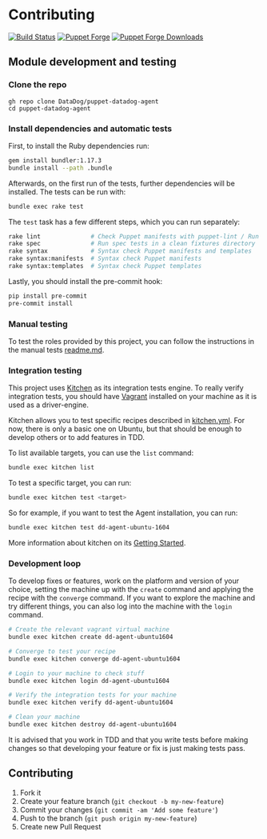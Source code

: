 # Contributing

[![Build Status](https://img.shields.io/circleci/build/gh/DataDog/puppet-datadog-agent.svg)](https://circleci.com/gh/DataDog/puppet-datadog-agent)
[![Puppet Forge](https://img.shields.io/puppetforge/v/datadog/datadog_agent.svg)](https://forge.puppetlabs.com/datadog/datadog_agent)
[![Puppet Forge Downloads](https://img.shields.io/puppetforge/dt/datadog/datadog_agent.svg)](https://forge.puppetlabs.com/datadog/datadog_agent)

## Module development and testing

### Clone the repo

```
gh repo clone DataDog/puppet-datadog-agent
cd puppet-datadog-agent
```

### Install dependencies and automatic tests

First, to install the Ruby dependencies run:

```bash
gem install bundler:1.17.3
bundle install --path .bundle
```

Afterwards, on the first run of the tests, further dependencies will be installed.
The tests can be run with:
```bash
bundle exec rake test
```

The `test` task has a few different steps, which you can run separately:
```bash
rake lint              # Check Puppet manifests with puppet-lint / Run puppet-lint
rake spec              # Run spec tests in a clean fixtures directory
rake syntax            # Syntax check Puppet manifests and templates
rake syntax:manifests  # Syntax check Puppet manifests
rake syntax:templates  # Syntax check Puppet templates
```

Lastly, you should install the pre-commit hook:
```bash
pip install pre-commit
pre-commit install
```

### Manual testing

To test the roles provided by this project, you can follow the instructions in the manual tests [readme.md](./environments/README.md).

### Integration testing

This project uses [Kitchen](https://github.com/test-kitchen/test-kitchen) as its integration tests engine. To really verify integration tests, you should have [Vagrant](https://www.vagrantup.com/) installed on your machine as it is used as a driver-engine.

Kitchen allows you to test specific recipes described in [kitchen.yml](./.kitchen.yml). For now, there is only a basic one on Ubuntu, but that should be enough to develop others or to add features in TDD.

To list available targets, you can use the `list` command:

```bash
bundle exec kitchen list
```

To test a specific target, you can run:

```bash
bundle exec kitchen test <target>
```

So for example, if you want to test the Agent installation, you can run:

```bash
bundle exec kitchen test dd-agent-ubuntu-1604
```

More information about kitchen on its [Getting Started](https://github.com/test-kitchen/test-kitchen/wiki/Getting-Started).

### Development loop

To develop fixes or features, work on the platform and version of your choice, setting the machine up with the `create` command and applying the recipe with the `converge` command. If you want to explore the machine and try different things, you can also log into the machine with the `login` command.

```bash
# Create the relevant vagrant virtual machine
bundle exec kitchen create dd-agent-ubuntu1604

# Converge to test your recipe
bundle exec kitchen converge dd-agent-ubuntu1604

# Login to your machine to check stuff
bundle exec kitchen login dd-agent-ubuntu1604

# Verify the integration tests for your machine
bundle exec kitchen verify dd-agent-ubuntu1604

# Clean your machine
bundle exec kitchen destroy dd-agent-ubuntu1604
```

It is advised that you work in TDD and that you write tests before making changes so that developing your feature or fix is just making tests pass.

## Contributing

1. Fork it
2. Create your feature branch (`git checkout -b my-new-feature`)
3. Commit your changes (`git commit -am 'Add some feature'`)
4. Push to the branch (`git push origin my-new-feature`)
5. Create new Pull Request
